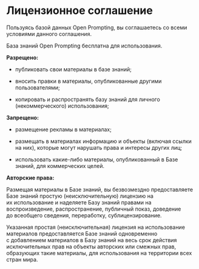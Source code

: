 # Лицензионное соглашение

Пользуясь базой данных Open Prompting, вы соглашаетесь со всеми условиями данного соглашения.

База знаний Open Prompting бесплатна для использования.

**Разрещено:**

 * публиковать свои материалы в базе знаний;

 * вносить правки в материалы, опубликованные другими пользователями;

 * копировать и распространять базу знаний для личного (некоммерческого) использования;

**Запрещено:**

 * размещение рекламы в материалах;

 * размещать в материалах информацию и объекты (включая ссылки на них), которые могут нарушать права и интересы других лиц;

 * использовать какие-либо материалы, опубликованный в Базе знаний, для коммерческих целей.

**Авторские права:**

Размещая материалы в Базе знаний, вы безвозмездно предоставляете Базе знаний простую (неисключительную) лицензию на их использование и наделяете Базу знаний правами на воспроизведение, распространение, публичный показ, доведение до всеобщего сведения, переработку, сублицензирование.

Указанная простая (неисключительная) лицензия на использование материалов предоставляется Базе знаний одновременно с добавлением материалов в Базу знаний на весь срок действия исключительных прав на объекты авторских или смежных прав, образующих такие материалы, для использования на территории всех стран мира.
